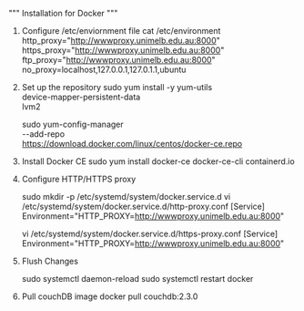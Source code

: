 
""" Installation for Docker """

1. Configure /etc/enviornment file
	cat /etc/environment 
	http_proxy="http://wwwproxy.unimelb.edu.au:8000"
	https_proxy="http://wwwproxy.unimelb.edu.au:8000"
	ftp_proxy="http://wwwproxy.unimelb.edu.au:8000"
	no_proxy=localhost,127.0.0.1,127.0.1.1,ubuntu

2. Set up the repository 
	sudo yum install -y yum-utils \
	  device-mapper-persistent-data \
	  lvm2

	sudo yum-config-manager \
	    --add-repo \
	    https://download.docker.com/linux/centos/docker-ce.repo

3. Install Docker CE
	sudo yum install docker-ce docker-ce-cli containerd.io


4. Configure HTTP/HTTPS proxy

	sudo mkdir -p /etc/systemd/system/docker.service.d
	vi /etc/systemd/system/docker.service.d/http-proxy.conf
		[Service]
		Environment="HTTP_PROXY=http://wwwproxy.unimelb.edu.au:8000"

	vi /etc/systemd/system/docker.service.d/https-proxy.conf
		[Service]
		Environment="HTTP_PROXY=http://wwwproxy.unimelb.edu.au:8000"

5. Flush Changes
	
	sudo systemctl daemon-reload
	sudo systemctl restart docker

6. Pull couchDB image
	docker pull couchdb:2.3.0
